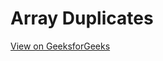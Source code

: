 # Array Duplicates
[View on GeeksforGeeks](https://www.geeksforgeeks.org/problems/array-duplicates/)
